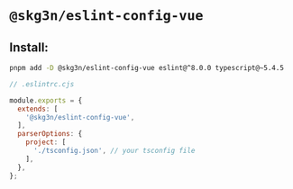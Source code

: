 # `@skg3n/eslint-config-vue`

## Install:

```sh
pnpm add -D @skg3n/eslint-config-vue eslint@^8.0.0 typescript@~5.4.5
```

```js
// .eslintrc.cjs

module.exports = {
  extends: [
    '@skg3n/eslint-config-vue',
  ],
  parserOptions: {
    project: [
      './tsconfig.json', // your tsconfig file
    ],
  },
};
```
